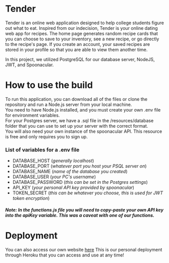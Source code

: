 # Tender 
Tender is an online web application designed to help college students figure out what to eat. Inspired from our indecision, Tender
is your online dating web app for recipes. The home page generates random recipe cards that you can choose to save to your inventory, see
a new recipe, or go directly to the recipe's page. If you create an account, your saved recipes are stored in your profile so that
you are able to view them another time. 

In this project, we utilized PostgreSQL for our database server, NodeJS, JWT, and Spoonacular. 

# How to use the build
To run this application, you can download all of the files or clone the repository and run a Node.js server from your local machine.<br/> You need to have Node.js installed, and you must create your own .env file for environment variables.
<br/>For your Postgres server, we have a .sql file in the /resources/database folder that you can use to set up your server with the correct format.
<br/>You will also need your own instance of the spoonacular API. This resource is free and only requires you to sign up.

### List of variables for a .env file
* DATABASE_HOST     (*generally localhost*)
* DATABASE_PORT     (*whatever port you host your PSQL server on*)
* DATABASE_NAME     (*name of the database you created*)
* DATABASE_USER     (*your PC's username*)
* DATABASE_PASSWORD (*this can be set in the Postgres settings*)
* API_KEY           (*your personal API key provided by spoonacular*)
* TOKEN_SECRET      (*this can be whatever you choose, this is used for JWT token encryption*)

##### Note: In the functions.js file you will need to copy-paste your own API key into the apiKey variable. This was a caveat with one of our functions.

# Deployment
You can also access our own website [here](https://group6-finalproject-tender.herokuapp.com/)
This is our personal deployment through Heroku that you can access and use at any time!
